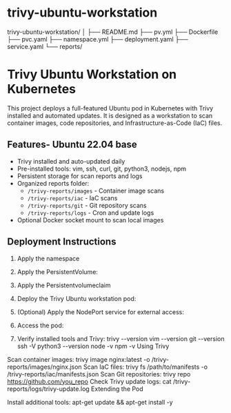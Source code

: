 # trivy-ubuntu-workstation
trivy-ubuntu-workstation/
│
├── README.md
├── pv.yml
├── Dockerfile
├── pvc.yaml
├── namespace.yml
├── deployment.yaml
├── service.yaml
└── reports/                 

# Trivy Ubuntu Workstation on Kubernetes
This project deploys a full-featured Ubuntu pod in Kubernetes with Trivy installed and automated updates. It is designed as a workstation to scan container images, code repositories, and Infrastructure-as-Code (IaC) files.
## Features- Ubuntu 22.04 base
- Trivy installed and auto-updated daily
- Pre-installed tools: vim, ssh, curl, git, python3, nodejs, npm
- Persistent storage for scan reports and logs
- Organized reports folder:
  - `/trivy-reports/images` - Container image scans
  - `/trivy-reports/iac` - IaC scans
  - `/trivy-reports/git` - Git repository scans
  - `/trivy-reports/logs` - Cron and update logs
- Optional Docker socket mount to scan local images

## Deployment Instructions

1. Apply the namespace

2. Apply the PersistentVolume:
3. Apply the Persistentvolumeclaim
4. Deploy the Trivy Ubuntu workstation pod:
5. (Optional) Apply the NodePort service for external access:
6. Access the pod:
7. Verify installed tools and Trivy:
trivy --version
vim --version
git --version
ssh -V
python3 --version
node -v
npm -v
Using Trivy

Scan container images:
trivy image nginx:latest -o /trivy-reports/images/nginx.json
Scan IaC files:
trivy fs /path/to/manifests -o /trivy-reports/iac/manifests.json
Scan Git repositories:
trivy repo https://github.com/you_repo
Check Trivy update logs:
cat /trivy-reports/logs/trivy-update.log
Extending the Pod

Install additional tools:
apt-get update && apt-get install -y <package-name>
